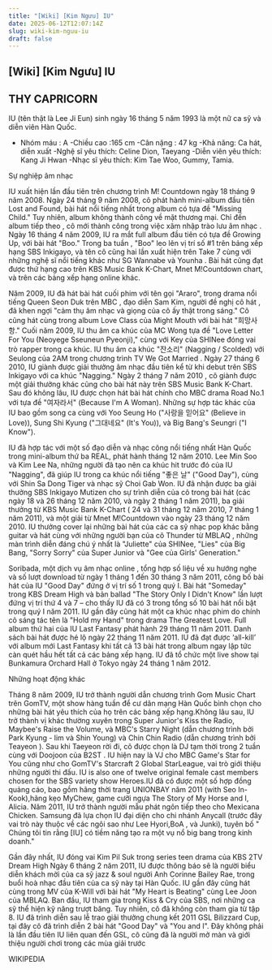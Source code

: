 ```yaml
---
title: "[Wiki] [Kim Ngưu] IU"
date: 2025-06-12T12:07:14Z
slug: wiki-kim-nguu-iu
draft: false
---
```


## [Wiki] [Kim Ngưu] IU

## THY CAPRICORN

IU (tên thật là Lee Ji Eun) sinh ngày 16 tháng 5 năm 1993 là một nữ ca sỹ và diễn viên Hàn Quốc.
- Nhóm máu : A
-Chiều cao :165 cm
-Cân nặng : 47 kg
-Khả năng: Ca hát, diễn xuất
-Nghệ sĩ yêu thích: Celine Dion, Taeyang
-Diễn viên yêu thích: Kang Ji Hwan
-Nhạc sĩ yêu thích: Kim Tae Woo, Gummy, Tamia.




Sự nghiệp âm nhạc

IU xuất hiện lần đầu tiên trên chương trình M! Countdown ngày 18 tháng 9 năm 2008. Ngày 24 tháng 9 năm 2008, cô phát hành mini-album đầu tiên Lost and Found, bài hát nổi tiếng nhất trong album có tựa đề "Missing Child." Tuy nhiên, album không thành công về mặt thương mại. Chỉ đến album tiếp theo , cô mới thành công trong việc xâm nhập trào lưu âm nhạc . Ngày 16 tháng 4 năm 2009, IU ra mắt full album đầu tiên có tựa đề Growing Up, với bài hát "Boo." Trong ba tuần , "Boo" leo lên vị trí số #1 trên bảng xếp hạng SBS Inkigayo, và tên cô cũng hai lần xuất hiện trên Take 7 cùng với những nghệ sĩ nổi tiếng khác như SG Wannabe và Younha . Bài hát cũng đạt được thứ hạng cao trên KBS Music Bank K-Chart, Mnet M!Countdown chart, và trên các bảng xếp hạng online khác.



Năm 2009, IU đã hát bài hát cuối phim với tên gọi "Araro", trong drama nổi tiếng Queen Seon Duk trên MBC , đạo diễn Sam Kim, người đề nghị cô hát , đã khen ngợi "cảm thụ âm nhạc và giọng của cô ấy thật trong sáng." Cô cũng hát cùng trong album Love Class của Might Mouth với bài hát "희망사항." Cuối năm 2009, IU thu âm ca khúc của MC Wong tựa đề "Love Letter For You (Neoyege Sseuneun Pyeonji)," cùng với Key của SHINee đóng vai trò rapper trong ca khúc.
IU thu âm ca khúc "잔소리" (Nagging / Scolded) với Seulong của 2AM trong chương trình TV We Got Married . Ngày 27 tháng 6 2010, IU giành được giải thưởng âm nhạc đầu tiên kể từ khi debut trên SBS Inkigayo với ca khúc "Nagging." Ngày 2 tháng 7 năm 2010 , cô giành được một giải thưởng khác cũng cho bài hát này trên SBS Music Bank K-Chart. Sau đó không lâu, IU được chọn hát bài hát chính cho MBC drama Road No.1 với tựa đề "여자라서" (Because I'm A Woman). Những sự hợp tác khác của IU bao gồm song ca cùng với Yoo Seung Ho ("사랑을 믿어요" (Believe in Love)), Sung Shi Kyung ("그대네요" (It's You)), và Big Bang's Seungri ("I Know").



IU đã hợp tác với một số đạo diễn và nhạc công nổi tiếng nhất Hàn Quốc trong mini-album thứ ba REAL, phát hành tháng 12 năm 2010. Lee Min Soo và Kim Lee Na, những người đã tạo nên ca khúc hit trước đó của IU "Nagging", đã giúp IU trong ca khúc nổi tiếng "좋은 날" ("Good Day"), cùng với Shin Sa Dong Tiger và nhạc sỹ Choi Gab Won. IU đã nhận được ba giải thưởng SBS Inkigayo Mutizen cho sự trình diễn của cô trong bài hát (các ngày 18 và 26 tháng 12 năm 2010, và ngày 2 tháng 1 năm 2011), ba giải thưởng từ KBS Music Bank K-Chart ( 24 và 31 tháng 12 năm 2010, 7 tháng 1 năm 2011), và một giải từ Mnet M!Countdown vào ngày 23 tháng 12 năm 2010.
IU thưởng cover lại những bài hát của các ca sỹ nhạc pop khác bằng guitar và hát cùng với những người bạn của cô Thunder từ MBLAQ , những màn trình diễn đáng chú ý nhất là "Juliette" của SHINee, "Lies" của Big Bang, "Sorry Sorry" của Super Junior và "Gee của Girls' Generation."

Soribada, một dịch vụ âm nhạc online , tổng hợp số liệu về xu hướng nghe và số lượt download từ ngày 1 tháng 1 đến 30 tháng 3 năm 2011, công bố bài hát của IU "Good Day" đứng ở vị trí số 1 trong quý I. Bài hát "Someday" trong KBS Dream High và bản ballad "The Story Only I Didn't Know" lần lượt đứng vị trí thứ 4 và 7 – cho thấy IU đã có 3 trong tổng số 10 bài hát nổi bật trong quý I năm 2011.
IU gần đây cũng hát một ca khúc nhạc phim do chính cô sáng tác tên là "Hold my Hand" trong drama The Greatest Love.
Full album thứ hai của IU Last Fantasy phát hành 29 tháng 11 năm 2011. Danh sách bài hát được hé lộ ngày 22 tháng 11 năm 2011.
IU đã đạt được ‘all-kill’ với album mới Last Fantasy khi tất cả 13 bài hát trong album ngay lập tức càn quét hầu hết tất cả các bảng xếp hạng.
IU đã tổ chức một live show tại Bunkamura Orchard Hall ở Tokyo ngày 24 tháng 1 năm 2012.

Những hoạt động khác

Tháng 8 năm 2009, IU trở thành người dẫn chương trình Gom Music Chart trên GomTV, một show hàng tuần để cư dân mạng Hàn Quốc bình chọn cho những bài hát yêu thích của họ trên các bảng xếp hạng.Không lâu sau, IU trở thành vị khác thường xuyên trong Super Junior's Kiss the Radio, Maybee's Raise the Volume, và MBC's Starry Night (dẫn chương trình bởi Park Kyung - lim và Shin Young) và Chin Chin Radio (dẫn chương trình bởi Teayeon ). Sau khi Taeyeon rời đi, cô được chọn là DJ tạm thời trong 2 tuần cùng với Doojoon của B2ST . IU hiện nay là VJ cho MBC Game's Star for You cũng như cho GomTV's Starcraft 2 Global StarLeague, vai trò giới thiệu những người thi đấu. IU is also one of twelve original female cast members chosen for the SBS variety show Heroes.IU đã có được một số hợp đồng quảng cáo, bao gồm hãng thời trang UNIONBAY năm 2011 (with Seo In-Kook),hãng kẹo MyChew, game cưỡi ngựa The Story of My Horse and I, Alicia. Năm 2011, IU trở thành người mẫu phát ngôn tiếp theo cho Mexicana Chicken. Samsung đã lựa chọn IU đại diện cho chi nhánh Anycall (trước đây vai trò này thuộc về các ngôi sao như Lee Hyori,BoA , và Junki), tuyên bố " Chúng tôi tin rằng [IU] có tiềm năng tạo ra một vụ nổ big bang trong kinh doanh."


Gần đây nhất, IU đóng vai Kim Pil Suk trong series teen drama của KBS 2TV Dream High
Ngày 6 tháng 2 năm 2011, IU được thông báo sẽ là người biểu diễn khách mời của ca sỹ jazz & soul người Anh Corinne Bailey Rae, trong buổi hoà nhạc đầu tiên của ca sỹ này tại Hàn Quốc. IU gần đây cũng hát cùng trong MV của K-Will với bài hát "My Heart is Beating" cùng Lee Joon của MBLAQ.
Ban đầu, IU tham gia trong Kiss & Cry của SBS, nơi những ca sỹ thể hiện kỹ năng trượt băng. Tuy nhiên, cô đã không còn tham gia từ tập 8.
IU đã trình diễn sau lễ trao giải thưởng chung kết 2011 GSL Bilizzard Cup, tại đây cô đã trình diễn 2 bài hát "Good Day" và "You and I". Đây không phải là lần đầu tiên IU liên quan đến GSL, cô cũng đã là người mở màn và giới thiệu người chơi trong các mùa giải trước



WIKIPEDIA